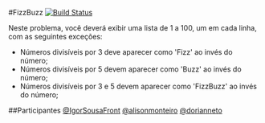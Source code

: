 #FizzBuzz
[![Build Status](https://travis-ci.org/dojo-ce/dojo.svg?branch=master)](https://travis-ci.org/dojo-ce/dojo)

Neste problema, você deverá exibir uma lista de 1 a 100, um em cada linha, com as seguintes exceções:

- Números divisíveis por 3 deve aparecer como 'Fizz' ao invés do número;
- Números divisíveis por 5 devem aparecer como 'Buzz' ao invés do número;
- Números divisíveis por 3 e 5 devem aparecer como 'FizzBuzz' ao invés do número;

##Participantes
[@IgorSousaFront](https://github.com/IgorSousaFront)
[@alisonmonteiro](https://github.com/alisonmonteiro)
[@dorianneto](https://github.com/dorianneto)